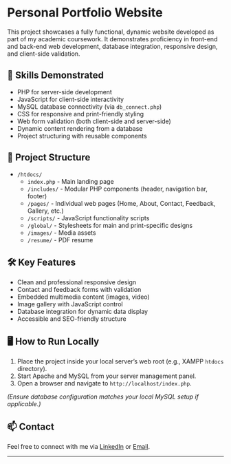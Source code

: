 # Personal Portfolio Website

This project showcases a fully functional, dynamic website developed as part of my academic coursework. It demonstrates proficiency in front-end and back-end web development, database integration, responsive design, and client-side validation.

## 🚀 Skills Demonstrated
- PHP for server-side development
- JavaScript for client-side interactivity
- MySQL database connectivity (via `db_connect.php`)
- CSS for responsive and print-friendly styling
- Web form validation (both client-side and server-side)
- Dynamic content rendering from a database
- Project structuring with reusable components

## 📁 Project Structure
- `/htdocs/`
  - `index.php` - Main landing page
  - `/includes/` - Modular PHP components (header, navigation bar, footer)
  - `/pages/` - Individual web pages (Home, About, Contact, Feedback, Gallery, etc.)
  - `/scripts/` - JavaScript functionality scripts
  - `/global/` - Stylesheets for main and print-specific designs
  - `/images/` - Media assets
  - `/resume/` - PDF resume

## 🛠️ Key Features
- Clean and professional responsive design
- Contact and feedback forms with validation
- Embedded multimedia content (images, video)
- Image gallery with JavaScript control
- Database integration for dynamic data display
- Accessible and SEO-friendly structure

## 🖥️ How to Run Locally
1. Place the project inside your local server’s web root (e.g., XAMPP `htdocs` directory).
2. Start Apache and MySQL from your server management panel.
3. Open a browser and navigate to `http://localhost/index.php`.

*(Ensure database configuration matches your local MySQL setup if applicable.)*


## 📫 Contact
Feel free to connect with me via [LinkedIn](https://www.linkedin.com/in/rayan-azrai-6b66732b4/) or [Email](rayanazraie@gmail.com).

---

